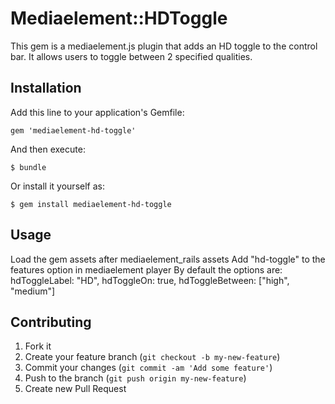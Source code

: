 # Mediaelement::HDToggle

This gem is a mediaelement.js plugin that adds an HD toggle to the control bar. It allows users to toggle between 2 specified qualities. 

## Installation

Add this line to your application's Gemfile:

    gem 'mediaelement-hd-toggle'

And then execute:

    $ bundle

Or install it yourself as:

    $ gem install mediaelement-hd-toggle

## Usage

Load the gem assets after mediaelement_rails assets
Add "hd-toggle" to the features option in mediaelement player
By default the options are:
  hdToggleLabel: "HD",
  hdToggleOn: true,
  hdToggleBetween: ["high", "medium"]


## Contributing

1. Fork it
2. Create your feature branch (`git checkout -b my-new-feature`)
3. Commit your changes (`git commit -am 'Add some feature'`)
4. Push to the branch (`git push origin my-new-feature`)
5. Create new Pull Request

